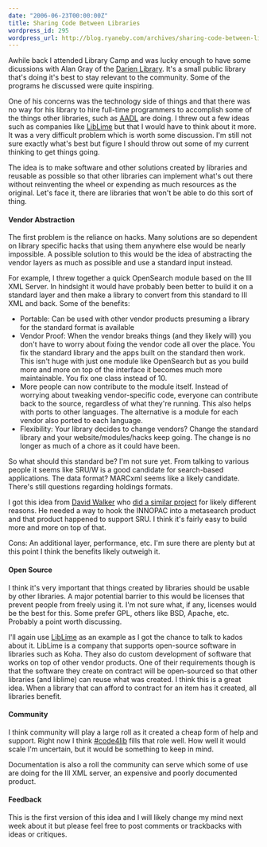 ```yaml
---
date: "2006-06-23T00:00:00Z"
title: Sharing Code Between Libraries
wordpress_id: 295
wordpress_url: http://blog.ryaneby.com/archives/sharing-code-between-libraries/
---
```

Awhile back I attended Library Camp and was lucky enough to have some dicussions with Alan Gray of the <a href="http://darienlibrary.org/">Darien Library</a>. It's a small public library that's doing it's best to stay relevant to the community. Some of the programs he discussed were quite inspiring.

One of his concerns was the technology side of things and that there was no way for his library to hire full-time programmers to accomplish some of the things other libraries, such as <a href="http://www.aadl.org">AADL</a> are doing. I threw out a few ideas such as companies like <a href="http://liblime.com/">LibLime</a> but that I would have to think about it more. It was a very difficult problem which is worth some discussion. I'm still not sure exactly what's best but figure I should throw out some of my current thinking to get things going.

The idea is to make software and other solutions created by libraries and reusable as possible so that other libraries can implement what's out there without reinventing the wheel or expending as much resources as the original. Let's face it, there are libraries that won't be able to do this sort of thing.

<h4>Vendor Abstraction</h4>

The first problem is the reliance on hacks. Many solutions are so dependent on library specific hacks that using them anywhere else would be nearly impossible. A possible solution to this would be the idea of abstracting the vendor layers as much as possible and use a standard input instead.

For example, I threw together a quick OpenSearch module based on the III XML Server. In hindsight it would have probably been better to build it on a standard layer and then make a library to convert from this standard to III XML and back. Some of the benefits:

<ul>
<li>Portable: Can be used with other vendor products presuming a library for the standard format is available</li>
<li>Vendor Proof: When the vendor breaks things (and they likely will) you don't have to worry about fixing the vendor code all over the place. You fix the standard library and the apps built on the standard then work. This isn't huge with just one module like OpenSearch but as you build more and more on top of the interface it becomes much more maintainable. You fix one class instead of 10.</li>
<li>More people can now contribute to the module itself. Instead of worrying about tweaking vendor-specific code, everyone can contribute back to the source, regardless of what they're running. This also helps with ports to other languages. The alternative is a module for each vendor also ported to each language.</li>
<li>Flexibility: Your library decides to change vendors? Change the standard library and your website/modules/hacks keep going. The change is no longer as much of a chore as it could have been.</li>
</ul>

So what should this standard be? I'm not sure yet. From talking to various people it seems like SRU/W is a good candidate for search-based applications. The data format? MARCxml seems like a likely candidate. There's still questions regarding holdings formats.

I got this idea from <a href="http://public.csusm.edu/dwalker/">David Walker</a> who <a href="http://public.csusm.edu/dwalker/shrew/">did a similar project</a> for likely different reasons. He needed a way to hook the INNOPAC into a metasearch product and that product happened to support SRU. I think it's fairly easy to build more and more on top of that.

Cons: An additional layer, performance, etc. I'm sure there are plenty but at this point I think the benefits likely outweigh it.

<h4>Open Source</h4>

I think it's very important that things created by libraries should be usable by other libraries. A major potential barrier to this would be licenses that prevent people from freely using it. I'm not sure what, if any, licenses would be the best for this. Some prefer GPL, others like BSD, Apache, etc. Probably a point worth discussing.

I'll again use <a href="http://liblime.com/">LibLime</a> as an example as I got the chance to talk to kados about it. LibLime is a company that supports open-source software in libraries such as Koha. They also do custom development of software that works on top of other vendor products. One of their requirements though is that the software they create on contract will be open-sourced so that other libraries (and liblime) can reuse what was created. I think this is a great idea. When a library that can afford to contract for an item has it created, all libraries benefit.

<h4>Community</h4>

I think community will play a large roll as it created a cheap form of help and support. Right now I think <a href="http://code4lib.org/">#code4lib</a> fills that role well. How well it would scale I'm uncertain, but it would be something to keep in mind. 

Documentation is also a roll the community can serve which some of use are doing for the III XML server, an expensive and poorly documented product.

<h4>Feedback</h4>

This is the first version of this idea and I will likely change my mind next week about it but please feel free to post comments or trackbacks with ideas or critiques.
